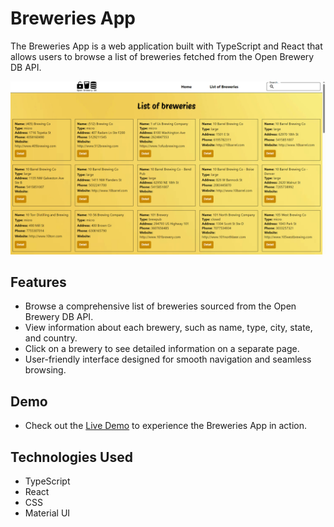 # Breweries App

The Breweries App is a web application built with TypeScript and React that allows users to browse a list of breweries fetched from the Open Brewery DB API.

![Breweries App Screenshot](src/images/demo.png)

## Features

- Browse a comprehensive list of breweries sourced from the Open Brewery DB API.
- View information about each brewery, such as name, type, city, state, and country.
- Click on a brewery to see detailed information on a separate page.
- User-friendly interface designed for smooth navigation and seamless browsing.

## Demo

- Check out the [Live Demo](https://fs-breweries-app.netlify.app/) to experience the Breweries App in action.

## Technologies Used

- TypeScript
- React
- CSS
- Material UI
